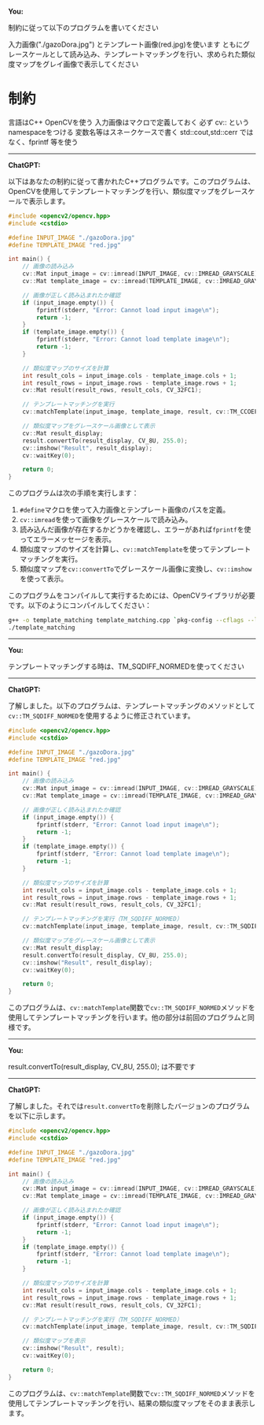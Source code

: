 **You:**

制約に従って以下のプログラムを書いてください

入力画像("./gazoDora.jpg") とテンプレート画像(red.jpg)を使います
ともにグレースケールとして読み込み、テンプレートマッチングを行い、求められた類似
度マップをグレイ画像で表示してください

# 制約
言語はC++
OpenCVを使う
入力画像はマクロで定義しておく
必ず cv:: というnamespaceをつける
変数名等はスネークケースで書く
std::cout,std::cerr ではなく、fprintf 等を使う

* * *

**ChatGPT:**

以下はあなたの制約に従って書かれたC++プログラムです。このプログラムは、OpenCVを使用してテンプレートマッチングを行い、類似度マップをグレースケールで表示します。

```cpp
#include <opencv2/opencv.hpp>
#include <cstdio>

#define INPUT_IMAGE "./gazoDora.jpg"
#define TEMPLATE_IMAGE "red.jpg"

int main() {
    // 画像の読み込み
    cv::Mat input_image = cv::imread(INPUT_IMAGE, cv::IMREAD_GRAYSCALE);
    cv::Mat template_image = cv::imread(TEMPLATE_IMAGE, cv::IMREAD_GRAYSCALE);

    // 画像が正しく読み込まれたか確認
    if (input_image.empty()) {
        fprintf(stderr, "Error: Cannot load input image\n");
        return -1;
    }
    if (template_image.empty()) {
        fprintf(stderr, "Error: Cannot load template image\n");
        return -1;
    }

    // 類似度マップのサイズを計算
    int result_cols = input_image.cols - template_image.cols + 1;
    int result_rows = input_image.rows - template_image.rows + 1;
    cv::Mat result(result_rows, result_cols, CV_32FC1);

    // テンプレートマッチングを実行
    cv::matchTemplate(input_image, template_image, result, cv::TM_CCOEFF_NORMED);

    // 類似度マップをグレースケール画像として表示
    cv::Mat result_display;
    result.convertTo(result_display, CV_8U, 255.0);
    cv::imshow("Result", result_display);
    cv::waitKey(0);

    return 0;
}
```

このプログラムは次の手順を実行します：

1. `#define`マクロを使って入力画像とテンプレート画像のパスを定義。
2. `cv::imread`を使って画像をグレースケールで読み込み。
3. 読み込んだ画像が存在するかどうかを確認し、エラーがあれば`fprintf`を使ってエラーメッセージを表示。
4. 類似度マップのサイズを計算し、`cv::matchTemplate`を使ってテンプレートマッチングを実行。
5. 類似度マップを`cv::convertTo`でグレースケール画像に変換し、`cv::imshow`を使って表示。

このプログラムをコンパイルして実行するためには、OpenCVライブラリが必要です。以下のようにコンパイルしてください：

```sh
g++ -o template_matching template_matching.cpp `pkg-config --cflags --libs opencv4`
./template_matching
```

* * *

**You:**

テンプレートマッチングする時は、TM_SQDIFF_NORMEDを使ってください

* * *

**ChatGPT:**

了解しました。以下のプログラムは、テンプレートマッチングのメソッドとして`cv::TM_SQDIFF_NORMED`を使用するように修正されています。

```cpp
#include <opencv2/opencv.hpp>
#include <cstdio>

#define INPUT_IMAGE "./gazoDora.jpg"
#define TEMPLATE_IMAGE "red.jpg"

int main() {
    // 画像の読み込み
    cv::Mat input_image = cv::imread(INPUT_IMAGE, cv::IMREAD_GRAYSCALE);
    cv::Mat template_image = cv::imread(TEMPLATE_IMAGE, cv::IMREAD_GRAYSCALE);

    // 画像が正しく読み込まれたか確認
    if (input_image.empty()) {
        fprintf(stderr, "Error: Cannot load input image\n");
        return -1;
    }
    if (template_image.empty()) {
        fprintf(stderr, "Error: Cannot load template image\n");
        return -1;
    }

    // 類似度マップのサイズを計算
    int result_cols = input_image.cols - template_image.cols + 1;
    int result_rows = input_image.rows - template_image.rows + 1;
    cv::Mat result(result_rows, result_cols, CV_32FC1);

    // テンプレートマッチングを実行（TM_SQDIFF_NORMED）
    cv::matchTemplate(input_image, template_image, result, cv::TM_SQDIFF_NORMED);

    // 類似度マップをグレースケール画像として表示
    cv::Mat result_display;
    result.convertTo(result_display, CV_8U, 255.0);
    cv::imshow("Result", result_display);
    cv::waitKey(0);

    return 0;
}
```

このプログラムは、`cv::matchTemplate`関数で`cv::TM_SQDIFF_NORMED`メソッドを使用してテンプレートマッチングを行います。他の部分は前回のプログラムと同様です。

* * *

**You:**

result.convertTo(result_display, CV_8U, 255.0);
は不要です

* * *

**ChatGPT:**

了解しました。それでは`result.convertTo`を削除したバージョンのプログラムを以下に示します。

```cpp
#include <opencv2/opencv.hpp>
#include <cstdio>

#define INPUT_IMAGE "./gazoDora.jpg"
#define TEMPLATE_IMAGE "red.jpg"

int main() {
    // 画像の読み込み
    cv::Mat input_image = cv::imread(INPUT_IMAGE, cv::IMREAD_GRAYSCALE);
    cv::Mat template_image = cv::imread(TEMPLATE_IMAGE, cv::IMREAD_GRAYSCALE);

    // 画像が正しく読み込まれたか確認
    if (input_image.empty()) {
        fprintf(stderr, "Error: Cannot load input image\n");
        return -1;
    }
    if (template_image.empty()) {
        fprintf(stderr, "Error: Cannot load template image\n");
        return -1;
    }

    // 類似度マップのサイズを計算
    int result_cols = input_image.cols - template_image.cols + 1;
    int result_rows = input_image.rows - template_image.rows + 1;
    cv::Mat result(result_rows, result_cols, CV_32FC1);

    // テンプレートマッチングを実行（TM_SQDIFF_NORMED）
    cv::matchTemplate(input_image, template_image, result, cv::TM_SQDIFF_NORMED);

    // 類似度マップを表示
    cv::imshow("Result", result);
    cv::waitKey(0);

    return 0;
}
```

このプログラムは、`cv::matchTemplate`関数で`cv::TM_SQDIFF_NORMED`メソッドを使用してテンプレートマッチングを行い、結果の類似度マップをそのまま表示します。
